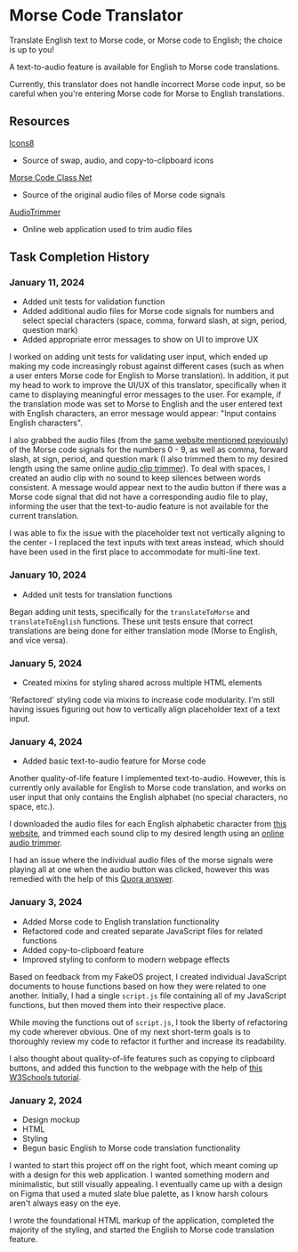 # Morse Code Translator

Translate English text to Morse code, or Morse code to English; the choice is up to you!

A text-to-audio feature is available for English to Morse code translations.

Currently, this translator does not handle incorrect Morse code input, so be careful when you're entering Morse code for Morse to English translations.

## Resources

[Icons8](https://icons8.com/)
  - Source of swap, audio, and copy-to-clipboard icons

[Morse Code Class Net](https://www.morsecodeclassnet.com/ch9-morse-audio-files/)
  - Source of the original audio files of Morse code signals

[AudioTrimmer](https://audiotrimmer.com/)
  - Online web application used to trim audio files

## Task Completion History

### January 11, 2024

- Added unit tests for validation function
- Added additional audio files for Morse code signals for numbers and select special characters (space, comma, forward slash, at sign, period, question mark)
- Added appropriate error messages to show on UI to improve UX

I worked on adding unit tests for validating user input, which ended up making my code increasingly robust against different cases (such as when a user enters Morse code for English to Morse translation). In addition, it put my head to work to improve the UI/UX of this translator, specifically when it came to displaying meaningful error messages to the user. For example, if the translation mode was set to Morse to English and the user entered text with English characters, an error message would appear: "Input contains English characters".

I also grabbed the audio files (from the [same website mentioned previously](https://www.morsecodeclassnet.com/ch9-morse-audio-files/)) of the Morse code signals for the numbers 0 - 9, as well as comma, forward slash, at sign, period, and question mark (I also trimmed them to my desired length using the same online [audio clip trimmer](https://audiotrimmer.com/)). To deal with spaces, I created an audio clip with no sound to keep silences between words consistent. A message would appear next to the audio button if there was a Morse code signal that did not have a corresponding audio file to play, informing the user that the text-to-audio feature is not available for the current translation.

I was able to fix the issue with the placeholder text not vertically aligning to the center - I replaced the text inputs with text areas instead, which should have been used in the first place to accommodate for multi-line text.

### January 10, 2024

- Added unit tests for translation functions

Began adding unit tests, specifically for the `translateToMorse` and `translateToEnglish` functions. These unit tests ensure that correct translations are being done for either translation mode (Morse to English, and vice versa).

### January 5, 2024

- Created mixins for styling shared across multiple HTML elements

'Refactored' styling code via mixins to increase code modularity. I'm still having issues figuring out how to vertically align placeholder text of a text input.

### January 4, 2024

- Added basic text-to-audio feature for Morse code

Another quality-of-life feature I implemented text-to-audio. However, this is currently only available for English to Morse code translation, and works on user input that only contains the English alphabet (no special characters, no space, etc.).

I downloaded the audio files for each English alphabetic character from [this website](https://www.morsecodeclassnet.com/ch9-morse-audio-files/), and trimmed each sound clip to my desired length using an [online audio trimmer](https://audiotrimmer.com/).

I had an issue where the individual audio files of the morse signals were playing all at one when the audio button was clicked, however this was remedied with the help of this [Quora answer](https://www.quora.com/How-do-I-play-audio-one-after-another-in-JavaScript-if-it-is-in-a-for-loop).

### January 3, 2024

- Added Morse code to English translation functionality
- Refactored code and created separate JavaScript files for related functions
- Added copy-to-clipboard feature
- Improved styling to conform to modern webpage effects

Based on feedback from my FakeOS project, I created individual JavaScript documents to house functions based on how they were related to one another. Initially, I had a single `script.js` file containing all of my JavaScript functions, but then moved them into their respective place.

While moving the functions out of `script.js`, I took the liberty of refactoring my code wherever obvious. One of my next short-term goals is to thoroughly review my code to refactor it further and increase its readability.

I also thought about quality-of-life features such as copying to clipboard buttons, and added this function to the webpage with the help of [this W3Schools tutorial](https://www.w3schools.com/howto/howto_js_copy_clipboard.asp).

### January 2, 2024

- Design mockup
- HTML
- Styling
- Begun basic English to Morse code translation functionality

I wanted to start this project off on the right foot, which meant coming up with a design for this web application. I wanted something modern and minimalistic, but still visually appealing. I eventually came up with a design on Figma that used a muted slate blue palette, as I know harsh colours aren't always easy on the eye.

I wrote the foundational HTML markup of the application, completed the majority of the styling, and started the English to Morse code translation feature.
